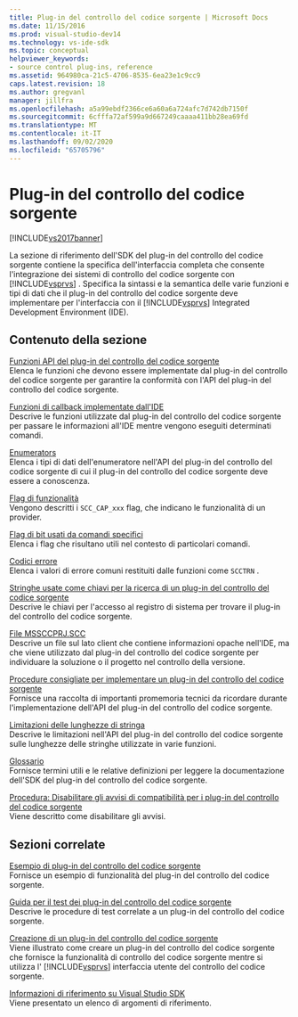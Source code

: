 ```yaml
---
title: Plug-in del controllo del codice sorgente | Microsoft Docs
ms.date: 11/15/2016
ms.prod: visual-studio-dev14
ms.technology: vs-ide-sdk
ms.topic: conceptual
helpviewer_keywords:
- source control plug-ins, reference
ms.assetid: 964980ca-21c5-4706-8535-6ea23e1c9cc9
caps.latest.revision: 18
ms.author: gregvanl
manager: jillfra
ms.openlocfilehash: a5a99ebdf2366ce6a60a6a724afc7d742db7150f
ms.sourcegitcommit: 6cfffa72af599a9d667249caaaa411bb28ea69fd
ms.translationtype: MT
ms.contentlocale: it-IT
ms.lasthandoff: 09/02/2020
ms.locfileid: "65705796"
---
```

# <a name="source-control-plug-ins"></a>Plug-in del controllo del codice sorgente
[!INCLUDE[vs2017banner](../includes/vs2017banner.md)]

La sezione di riferimento dell'SDK del plug-in del controllo del codice sorgente contiene la specifica dell'interfaccia completa che consente l'integrazione dei sistemi di controllo del codice sorgente con [!INCLUDE[vsprvs](../includes/vsprvs-md.md)] . Specifica la sintassi e la semantica delle varie funzioni e tipi di dati che il plug-in del controllo del codice sorgente deve implementare per l'interfaccia con il [!INCLUDE[vsprvs](../includes/vsprvs-md.md)] Integrated Development Environment (IDE).  
  
## <a name="in-this-section"></a>Contenuto della sezione  
 [Funzioni API del plug-in del controllo del codice sorgente](../extensibility/source-control-plug-in-api-functions.md)  
 Elenca le funzioni che devono essere implementate dal plug-in del controllo del codice sorgente per garantire la conformità con l'API del plug-in del controllo del codice sorgente.  
  
 [Funzioni di callback implementate dall'IDE](../extensibility/callback-functions-implemented-by-the-ide.md)  
 Descrive le funzioni utilizzate dal plug-in del controllo del codice sorgente per passare le informazioni all'IDE mentre vengono eseguiti determinati comandi.  
  
 [Enumerators](../extensibility/enumerators.md)  
 Elenca i tipi di dati dell'enumeratore nell'API del plug-in del controllo del codice sorgente di cui il plug-in del controllo del codice sorgente deve essere a conoscenza.  
  
 [Flag di funzionalità](../extensibility/capability-flags.md)  
 Vengono descritti i `SCC_CAP_xxx` flag, che indicano le funzionalità di un provider.  
  
 [Flag di bit usati da comandi specifici](../extensibility/bitflags-used-by-specific-commands.md)  
 Elenca i flag che risultano utili nel contesto di particolari comandi.  
  
 [Codici errore](../extensibility/error-codes.md)  
 Elenca i valori di errore comuni restituiti dalle funzioni come `SCCTRN` .  
  
 [Stringhe usate come chiavi per la ricerca di un plug-in del controllo del codice sorgente](../extensibility/strings-used-as-keys-for-finding-a-source-control-plug-in.md)  
 Descrive le chiavi per l'accesso al registro di sistema per trovare il plug-in del controllo del codice sorgente.  
  
 [File MSSCCPRJ.SCC](../extensibility/mssccprj-scc-file.md)  
 Descrive un file sul lato client che contiene informazioni opache nell'IDE, ma che viene utilizzato dal plug-in del controllo del codice sorgente per individuare la soluzione o il progetto nel controllo della versione.  
  
 [Procedure consigliate per implementare un plug-in del controllo del codice sorgente](../extensibility/best-practices-for-implementing-a-source-control-plug-in.md)  
 Fornisce una raccolta di importanti promemoria tecnici da ricordare durante l'implementazione dell'API del plug-in del controllo del codice sorgente.  
  
 [Limitazioni delle lunghezze di stringa](../extensibility/restrictions-on-string-lengths.md)  
 Descrive le limitazioni nell'API del plug-in del controllo del codice sorgente sulle lunghezze delle stringhe utilizzate in varie funzioni.  
  
 [Glossario](../extensibility/source-control-plug-in-glossary.md)  
 Fornisce termini utili e le relative definizioni per leggere la documentazione dell'SDK del plug-in del controllo del codice sorgente.  
  
 [Procedura: Disabilitare gli avvisi di compatibilità per i plug-in del controllo del codice sorgente](../extensibility/how-to-turn-off-compatibility-warnings-for-source-control-plug-ins.md)  
 Viene descritto come disabilitare gli avvisi.  
  
## <a name="related-sections"></a>Sezioni correlate  
 [Esempio di plug-in del controllo del codice sorgente](https://msdn.microsoft.com/61de7d2b-71db-451e-8e3e-d41b11c7a4ca)  
 Fornisce un esempio di funzionalità del plug-in del controllo del codice sorgente.  
  
 [Guida per il test dei plug-in del controllo del codice sorgente](../extensibility/internals/test-guide-for-source-control-plug-ins.md)  
 Descrive le procedure di test correlate a un plug-in del controllo del codice sorgente.  
  
 [Creazione di un plug-in del controllo del codice sorgente](../extensibility/internals/creating-a-source-control-plug-in.md)  
 Viene illustrato come creare un plug-in del controllo del codice sorgente che fornisce la funzionalità di controllo del codice sorgente mentre si utilizza l' [!INCLUDE[vsprvs](../includes/vsprvs-md.md)] interfaccia utente del controllo del codice sorgente.  
  
 [Informazioni di riferimento su Visual Studio SDK](../extensibility/visual-studio-sdk-reference.md)  
 Viene presentato un elenco di argomenti di riferimento.
